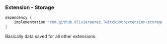 ### Extension - Storage

```groovy
dependency {
    implementation 'com.github.olivierperez.TwitckBot:extension-storage:0.0.4'
}
```

Basically data saved for all other extensions.
